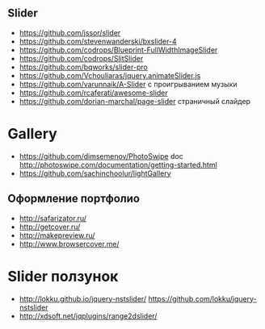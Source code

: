 
## Slider
* https://github.com/jssor/slider
* https://github.com/stevenwanderski/bxslider-4
* https://github.com/codrops/Blueprint-FullWidthImageSlider
* https://github.com/codrops/SlitSlider
* https://github.com/bqworks/slider-pro
* https://github.com/Vchouliaras/jquery.animateSlider.js
* https://github.com/varunnaik/A-Slider с проигрыванием музыки
* https://github.com/rcaferati/awesome-slider
* https://github.com/dorian-marchal/page-slider страничный слайдер

# Gallery
* https://github.com/dimsemenov/PhotoSwipe doc http://photoswipe.com/documentation/getting-started.html
* https://github.com/sachinchoolur/lightGallery

## Оформление портфолио
* http://safarizator.ru/
* http://getcover.ru/
* http://makepreview.ru/
* http://www.browsercover.me/

# Slider ползунок
* http://lokku.github.io/jquery-nstslider/ https://github.com/lokku/jquery-nstslider
* http://xdsoft.net/jqplugins/range2dslider/


